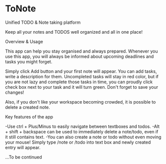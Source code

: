 # ToNote
Unified TODO &amp; Note taking platform

Keep all your notes and TODOS well organized and all in one place!

Overview &amp; Usage

This app can help you stay organised and always prepared. Whenever
you use this app, you will always be informed about upcoming deadlines
and tasks you might forget.

Simply click Add button and your first note will appear. You can add
tasks, write a description for them. Uncompleted tasks will stay in red
color, but if you are not lazy and complete those tasks in time, you
can proudly click check box next to your task and it will turn green.
Don't forget to save your changes!

Also, if you don't like your workspace becoming crowded, it is possible
to delete a created note.

Key features of the app

-Use ctrl + Plus/Minus to easily navigate between textboxes and todos.
-Alt + shift + backspace can be used to immediately delete a note/todo, even if it still contains text.
-You can also create a note or todo without even moving your mouse! Simply
type /note or /todo into text box and newly created entry will appear.


...To be continued
